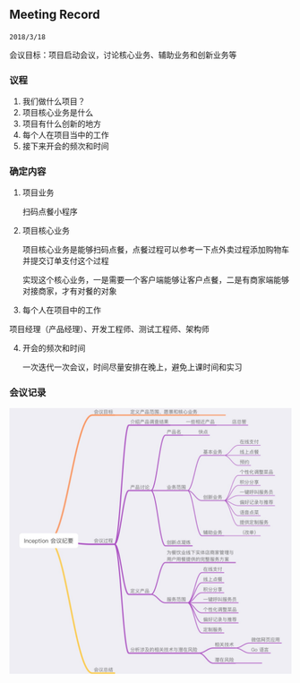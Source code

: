 ## Meeting Record

`2018/3/18`

会议目标：项目启动会议，讨论核心业务、辅助业务和创新业务等

### 议程

1. 我们做什么项目？
2. 项目核心业务是什么
3. 项目有什么创新的地方
4. 每个人在项目当中的工作
5. 接下来开会的频次和时间

### 确定内容

1. 项目业务

   扫码点餐小程序

2. 项目核心业务

   项目核心业务是能够扫码点餐，点餐过程可以参考一下点外卖过程添加购物车并提交订单支付这个过程

   实现这个核心业务，一是需要一个客户端能够让客户点餐，二是有商家端能够对接商家，才有对餐的对象

3.  每个人在项目中的工作

   项目经理（产品经理）、开发工程师、测试工程师、架构师

4. 开会的频次和时间

   一次迭代一次会议，时间尽量安排在晚上，避免上课时间和实习


### 会议记录

![](meeting_1.png)